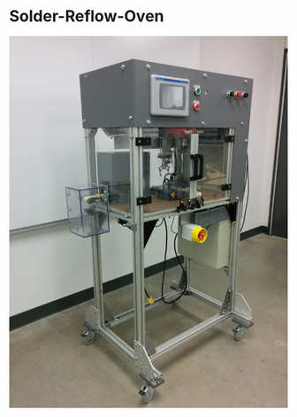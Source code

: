 # Solder-Reflow-Oven


![alt text](https://github.com/ronaldynchan/Solder-Reflow-Oven/blob/master/IMG_20150405_220057.765.jpg)

